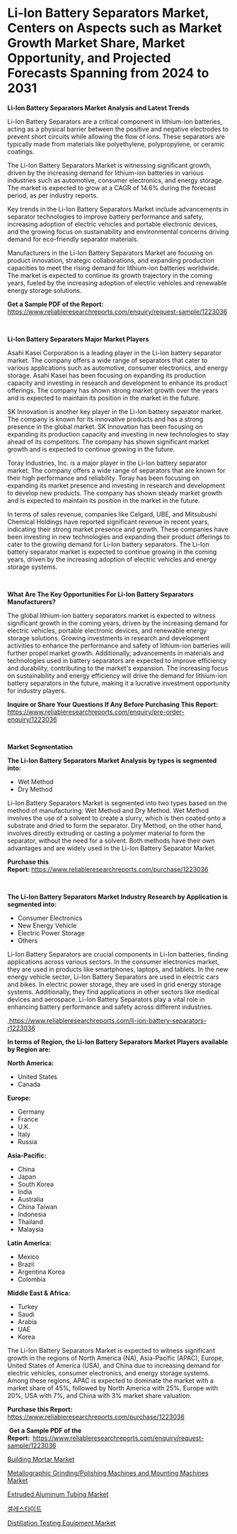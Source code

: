 <p><h1>Li-Ion Battery Separators Market, Centers on Aspects such as Market Growth Market Share, Market Opportunity, and Projected Forecasts Spanning from 2024 to 2031</h1></p><p><strong>Li-Ion Battery Separators Market Analysis and Latest Trends</strong></p>
<p><p>Li-Ion Battery Separators are a critical component in lithium-ion batteries, acting as a physical barrier between the positive and negative electrodes to prevent short circuits while allowing the flow of ions. These separators are typically made from materials like polyethylene, polypropylene, or ceramic coatings.</p><p>The Li-Ion Battery Separators Market is witnessing significant growth, driven by the increasing demand for lithium-ion batteries in various industries such as automotive, consumer electronics, and energy storage. The market is expected to grow at a CAGR of 14.6% during the forecast period, as per industry reports.</p><p>Key trends in the Li-Ion Battery Separators Market include advancements in separator technologies to improve battery performance and safety, increasing adoption of electric vehicles and portable electronic devices, and the growing focus on sustainability and environmental concerns driving demand for eco-friendly separator materials.</p><p>Manufacturers in the Li-Ion Battery Separators Market are focusing on product innovation, strategic collaborations, and expanding production capacities to meet the rising demand for lithium-ion batteries worldwide. The market is expected to continue its growth trajectory in the coming years, fueled by the increasing adoption of electric vehicles and renewable energy storage solutions.</p></p>
<p><strong>Get a Sample PDF of the Report:&nbsp;</strong> <a href="https://www.reliableresearchreports.com/enquiry/request-sample/1223036">https://www.reliableresearchreports.com/enquiry/request-sample/1223036</a></p>
<p>&nbsp;</p>
<p><strong>Li-Ion Battery Separators Major Market Players</strong></p>
<p><p>Asahi Kasei Corporation is a leading player in the Li-Ion battery separator market. The company offers a wide range of separators that cater to various applications such as automotive, consumer electronics, and energy storage. Asahi Kasei has been focusing on expanding its production capacity and investing in research and development to enhance its product offerings. The company has shown strong market growth over the years and is expected to maintain its position in the market in the future.</p><p>SK Innovation is another key player in the Li-Ion battery separator market. The company is known for its innovative products and has a strong presence in the global market. SK Innovation has been focusing on expanding its production capacity and investing in new technologies to stay ahead of its competitors. The company has shown significant market growth and is expected to continue growing in the future.</p><p>Toray Industries, Inc. is a major player in the Li-Ion battery separator market. The company offers a wide range of separators that are known for their high performance and reliability. Toray has been focusing on expanding its market presence and investing in research and development to develop new products. The company has shown steady market growth and is expected to maintain its position in the market in the future.</p><p>In terms of sales revenue, companies like Celgard, UBE, and Mitsubushi Chemical Holdings have reported significant revenue in recent years, indicating their strong market presence and growth. These companies have been investing in new technologies and expanding their product offerings to cater to the growing demand for Li-Ion battery separators. The Li-Ion battery separator market is expected to continue growing in the coming years, driven by the increasing adoption of electric vehicles and energy storage systems.</p></p>
<p>&nbsp;</p>
<p><strong>What Are The Key Opportunities For Li-Ion Battery Separators Manufacturers?</strong></p>
<p><p>The global lithium-ion battery separators market is expected to witness significant growth in the coming years, driven by the increasing demand for electric vehicles, portable electronic devices, and renewable energy storage solutions. Growing investments in research and development activities to enhance the performance and safety of lithium-ion batteries will further propel market growth. Additionally, advancements in materials and technologies used in battery separators are expected to improve efficiency and durability, contributing to the market's expansion. The increasing focus on sustainability and energy efficiency will drive the demand for lithium-ion battery separators in the future, making it a lucrative investment opportunity for industry players.</p></p>
<p><strong>Inquire or Share Your Questions If Any Before Purchasing This Report:</strong> <a href="https://www.reliableresearchreports.com/enquiry/pre-order-enquiry/1223036">https://www.reliableresearchreports.com/enquiry/pre-order-enquiry/1223036</a></p>
<p>&nbsp;</p>
<p><strong>Market Segmentation</strong></p>
<p><strong>The Li-Ion Battery Separators Market Analysis by types is segmented into:</strong></p>
<p><ul><li>Wet Method</li><li>Dry Method</li></ul></p>
<p><p>Li-Ion Battery Separators Market is segmented into two types based on the method of manufacturing: Wet Method and Dry Method. Wet Method involves the use of a solvent to create a slurry, which is then coated onto a substrate and dried to form the separator. Dry Method, on the other hand, involves directly extruding or casting a polymer material to form the separator, without the need for a solvent. Both methods have their own advantages and are widely used in the Li-Ion Battery Separator Market.</p></p>
<p><strong>Purchase this Report:&nbsp;</strong><a href="https://www.reliableresearchreports.com/purchase/1223036">https://www.reliableresearchreports.com/purchase/1223036</a></p>
<p>&nbsp;</p>
<p><strong>The Li-Ion Battery Separators Market Industry Research by Application is segmented into:</strong></p>
<p><ul><li>Consumer Electronics</li><li>New Energy Vehicle</li><li>Electric Power Storage</li><li>Others</li></ul></p>
<p><p>Li-Ion Battery Separators are crucial components in Li-Ion batteries, finding applications across various sectors. In the consumer electronics market, they are used in products like smartphones, laptops, and tablets. In the new energy vehicle sector, Li-Ion Battery Separators are used in electric cars and bikes. In electric power storage, they are used in grid energy storage systems. Additionally, they find applications in other sectors like medical devices and aerospace. Li-Ion Battery Separators play a vital role in enhancing battery performance and safety across different industries.</p></p>
<p><a href="https://www.reliableresearchreports.com/li-ion-battery-separators-r1223036">&nbsp;https://www.reliableresearchreports.com/li-ion-battery-separators-r1223036</a></p>
<p><strong>In terms of Region, the Li-Ion Battery Separators Market Players available by Region are:</strong></p>
<p>
    <p> <strong> North America: </strong>
        <ul>
            <li>United States</li>
            <li>Canada</li>
        </ul>
        </p> 
    <p> <strong> Europe: </strong>
        <ul>
            <li>Germany</li>
            <li>France</li>
            <li>U.K.</li>
            <li>Italy</li>
            <li>Russia</li>
        </ul>
        </p> 
    <p> <strong> Asia-Pacific: </strong>
        <ul>
            <li>China</li>
            <li>Japan</li>
            <li>South Korea</li>
            <li>India</li>
            <li>Australia</li>
            <li>China Taiwan</li>
            <li>Indonesia</li>
            <li>Thailand</li>
            <li>Malaysia</li>
        </ul>
        </p> 
    <p> <strong> Latin America: </strong>
        <ul>
            <li>Mexico</li>
            <li>Brazil</li>
            <li>Argentina Korea</li>
            <li>Colombia</li>
        </ul>
        </p> 
    <p> <strong> Middle East & Africa: </strong>
        <ul>
            <li>Turkey</li>
            <li>Saudi</li>
            <li>Arabia</li>
            <li>UAE</li>
            <li>Korea</li>
        </ul>
    </p>
    </p>
<p><p>The Li-Ion Battery Separators Market is expected to witness significant growth in the regions of North America (NA), Asia-Pacific (APAC), Europe, United States of America (USA), and China due to increasing demand for electric vehicles, consumer electronics, and energy storage systems. Among these regions, APAC is expected to dominate the market with a market share of 45%, followed by North America with 25%, Europe with 20%, USA with 7%, and China with 3% market share valuation.</p></p>
<p><strong>Purchase this Report: </strong><a href="https://www.reliableresearchreports.com/purchase/1223036">https://www.reliableresearchreports.com/purchase/1223036</a></p>
<p>&nbsp;<strong>Get a Sample PDF of the Report:&nbsp;&nbsp;</strong><a href="https://www.reliableresearchreports.com/enquiry/request-sample/1223036">https://www.reliableresearchreports.com/enquiry/request-sample/1223036</a></p>
<p><strong></strong></p>
<p><p><a href="https://www.linkedin.com/pulse/building-mortar-market-size-trends-growth-outlook-forecasted-z7r1c?trackingId=DRqKB5Lwtt%2F%2FsOZhS7GWwQ%3D%3D">Building Mortar Market</a></p><p><a href="https://github.com/abdelrhmankishk22/Market-Research-Report-List-4/blob/main/metallographic-grindingpolishing-machines-and-mounting-machines-market.md">Metallographic Grinding/Polishing Machines and Mounting Machines Market</a></p><p><a href="https://issuu.com/reportprime-2/docs/extruded-aluminum-tubing-market-size-2030.pptx">Extruded Aluminum Tubing Market</a></p><p><a href="https://github.com/GabrielBlanda5656/Market-Research-Report-List-1/blob/main/503431137723.md">셀레스타이트</a></p><p><a href="https://github.com/joannagoyvaerts/Market-Research-Report-List-2/blob/main/distillation-testing-equipment-market.md">Distillation Testing Equipment Market</a></p></p>